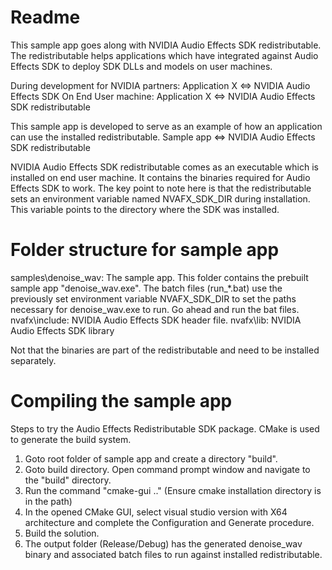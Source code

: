 Readme
======
This sample app goes along with NVIDIA Audio Effects SDK redistributable. The
redistributable helps applications which have integrated against Audio Effects SDK
to deploy SDK DLLs and models on user machines.

During development for NVIDIA partners:
Application X <=> NVIDIA Audio Effects SDK
On End User machine:
Application X <=> NVIDIA Audio Effects SDK redistributable

This sample app is developed to serve as an example of how an application
can use the installed redistributable.
Sample app <=> NVIDIA Audio Effects SDK redistributable

NVIDIA Audio Effects SDK redistributable comes as an executable which is installed on
end user machine. It contains the binaries required for Audio Effects SDK to work.
The key point to note here is that the redistributable sets an environment variable
named NVAFX_SDK_DIR during installation. This variable points to the directory where
the SDK was installed.

Folder structure for sample app
===============================
samples\denoise_wav:
 The sample app. This folder contains the prebuilt sample app "denoise_wav.exe".
 The batch files (run_*.bat) use the previously set environment variable
 NVAFX_SDK_DIR to set the paths necessary for denoise_wav.exe to run. Go ahead
 and run the bat files.
nvafx\include:
 NVIDIA Audio Effects SDK header file.
nvafx\lib:
 NVIDIA Audio Effects SDK library
 
Not that the binaries are part of the redistributable and need to be installed separately.

Compiling the sample app
========================
Steps to try the Audio Effects Redistributable SDK package. CMake is used to
generate the build system.

1. Goto root folder of sample app and create a directory "build".
2. Goto build directory. Open command prompt window and navigate to
   the "build" directory.
3. Run the command "cmake-gui .." (Ensure cmake installation directory is in the path)
4. In the opened CMake GUI, select visual studio version with X64 architecture and complete
   the Configuration and Generate procedure.
5. Build the solution.
6. The output folder (Release/Debug) has the generated denoise_wav binary and associated
   batch files to run against installed redistributable.
